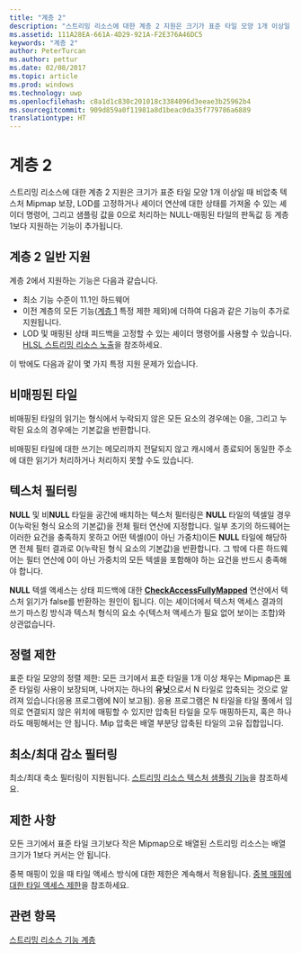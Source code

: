 ```yaml
---
title: "계층 2"
description: "스트리밍 리소스에 대한 계층 2 지원은 크기가 표준 타일 모양 1개 이상일 때 비압축 텍스처 Mipmap 보장, LOD를 고정하거나 셰이더 연산에 대한 상태를 가져올 수 있는 셰이더 명령어, 그리고 샘플링 값을 0으로 처리하는 NULL-매핑된 타일의 읽기 등 계층 1보다 지원하는 기능이 추가됩니다."
ms.assetid: 111A28EA-661A-4D29-921A-F2E376A46DC5
keywords: "계층 2"
author: PeterTurcan
ms.author: pettur
ms.date: 02/08/2017
ms.topic: article
ms.prod: windows
ms.technology: uwp
ms.openlocfilehash: c8a1d1c830c201018c3384096d3eeae3b25962b4
ms.sourcegitcommit: 909d859a0f11981a8d1beac0da35f779786a6889
translationtype: HT
---
```

# <a name="tier-2"></a>계층 2


스트리밍 리소스에 대한 계층 2 지원은 크기가 표준 타일 모양 1개 이상일 때 비압축 텍스처 Mipmap 보장, LOD를 고정하거나 셰이더 연산에 대한 상태를 가져올 수 있는 셰이더 명령어, 그리고 샘플링 값을 0으로 처리하는 NULL-매핑된 타일의 판독값 등 계층 1보다 지원하는 기능이 추가됩니다.

## <a name="span-idtier2generalsupportspanspan-idtier2generalsupportspanspan-idtier2generalsupportspantier-2-general-support"></a><span id="Tier_2_general_support"></span><span id="tier_2_general_support"></span><span id="TIER_2_GENERAL_SUPPORT"></span>계층 2 일반 지원


계층 2에서 지원하는 기능은 다음과 같습니다.

-   최소 기능 수준이 11.1인 하드웨어
-   이전 계층의 모든 기능([계층 1](tier-1.md) 특정 제한 제외)에 더하여 다음과 같은 기능이 추가로 지원됩니다.
-   LOD 및 매핑된 상태 피드백을 고정할 수 있는 셰이더 명령어를 사용할 수 있습니다. [HLSL 스트리밍 리소스 노출](hlsl-streaming-resources-exposure.md)을 참조하세요.

이 밖에도 다음과 같이 몇 가지 특정 지원 문제가 있습니다.

## <a name="span-idnon-mappedtilesspanspan-idnon-mappedtilesspanspan-idnon-mappedtilesspannon-mapped-tiles"></a><span id="Non-mapped_tiles"></span><span id="non-mapped_tiles"></span><span id="NON-MAPPED_TILES"></span>비매핑된 타일


비매핑된 타일의 읽기는 형식에서 누락되지 않은 모든 요소의 경우에는 0을, 그리고 누락된 요소의 경우에는 기본값을 반환합니다.

비매핑된 타일에 대한 쓰기는 메모리까지 전달되지 않고 캐시에서 종료되어 동일한 주소에 대한 읽기가 처리하거나 처리하지 못할 수도 있습니다.

## <a name="span-idtexturefilteringspanspan-idtexturefilteringspanspan-idtexturefilteringspantexture-filtering"></a><span id="Texture_filtering"></span><span id="texture_filtering"></span><span id="TEXTURE_FILTERING"></span>텍스처 필터링


**NULL** 및 비**NULL** 타일을 공간에 배치하는 텍스처 필터링은 **NULL** 타일의 텍셀일 경우 0(누락된 형식 요소의 기본값)을 전체 필터 연산에 지정합니다. 일부 초기의 하드웨어는 이러한 요건을 충족하지 못하고 어떤 텍셀(0이 아닌 가중치)이든 **NULL** 타일에 해당하면 전체 필터 결과로 0(누락된 형식 요소의 기본값)을 반환합니다. 그 밖에 다른 하드웨어는 필터 연산에 0이 아닌 가중치의 모든 텍셀을 포함해야 하는 요건을 반드시 충족해야 합니다.

**NULL** 텍셀 액세스는 상태 피드백에 대한 [**CheckAccessFullyMapped**](https://msdn.microsoft.com/library/windows/desktop/dn292083) 연산에서 텍스처 읽기가 false를 반환하는 원인이 됩니다. 이는 셰이더에서 텍스처 액세스 결과의 쓰기 마스킹 방식과 텍스처 형식의 요소 수(텍스처 액세스가 필요 없어 보이는 조합)와 상관없습니다.

## <a name="span-idalignmentconstraintsspanspan-idalignmentconstraintsspanspan-idalignmentconstraintsspanalignment-constraints"></a><span id="Alignment_constraints"></span><span id="alignment_constraints"></span><span id="ALIGNMENT_CONSTRAINTS"></span>정렬 제한


표준 타일 모양의 정렬 제한: 모든 크기에서 표준 타일을 1개 이상 채우는 Mipmap은 표준 타일링 사용이 보장되며, 나머지는 하나의 **유닛**으로서 N 타일로 압축되는 것으로 알려져 있습니다(응용 프로그램에 N이 보고됨). 응용 프로그램은 N 타일을 타일 풀에서 임의로 연결되지 않은 위치에 매핑할 수 있지만 압축된 타일을 모두 매핑하든지, 혹은 하나라도 매핑해서는 안 됩니다. Mip 압축은 배열 부분당 압축된 타일의 고유 집합입니다.

## <a name="span-idminmaxreductionfilteringspanspan-idminmaxreductionfilteringspanspan-idminmaxreductionfilteringspanminmax-reduction-filtering"></a><span id="Min_Max_reduction_filtering"></span><span id="min_max_reduction_filtering"></span><span id="MIN_MAX_REDUCTION_FILTERING"></span>최소/최대 감소 필터링


최소/최대 축소 필터링이 지원됩니다. [스트리밍 리소스 텍스처 샘플링 기능](streaming-resources-texture-sampling-features.md)을 참조하세요.

## <a name="span-idlimitationsspanspan-idlimitationsspanspan-idlimitationsspanlimitations"></a><span id="Limitations"></span><span id="limitations"></span><span id="LIMITATIONS"></span>제한 사항


모든 크기에서 표준 타일 크기보다 작은 Mipmap으로 배열된 스트리밍 리소스는 배열 크기가 1보다 커서는 안 됩니다.

중복 매핑이 있을 때 타일 액세스 방식에 대한 제한은 계속해서 적용됩니다. [중복 매핑에 대한 타일 액세스 제한](tile-access-limitations-with-duplicate-mappings.md)을 참조하세요.

## <a name="span-idrelated-topicsspanrelated-topics"></a><span id="related-topics"></span>관련 항목


[스트리밍 리소스 기능 계층](streaming-resources-features-tiers.md)

 

 




